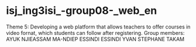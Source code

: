 # isj_ing3isi_-group08-_web_en
Theme 5: Developing a web platform that allows teachers to offer courses in video fornat, which students can follow after registering. 
Group members:
AYUK NJIEASSAM MA-NDIEP
ESSINDI ESSINDI YVAN STEPHANE
TAKAM 
